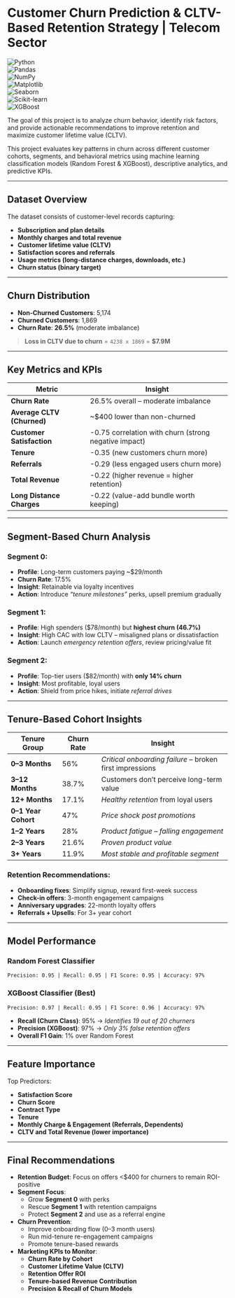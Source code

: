 # Customer Churn Prediction & CLTV-Based Retention Strategy | Telecom Sector
![Python](https://img.shields.io/badge/Python-3.10-blue?logo=python&logoColor=white)   
![Pandas](https://img.shields.io/badge/Pandas-Data%20Analysis-150458?logo=pandas&logoColor=white)  
![NumPy](https://img.shields.io/badge/NumPy-Array%20Computing-013243?logo=numpy&logoColor=white)  
![Matplotlib](https://img.shields.io/badge/Matplotlib-Visualization-11557C?logo=matplotlib&logoColor=white)  
![Seaborn](https://img.shields.io/badge/Seaborn-Statistical%20Graphics-2E6E9E?logo=python&logoColor=white)  
![Scikit-learn](https://img.shields.io/badge/Scikit--Learn-ML-FF9900?logo=scikitlearn&logoColor=white)  
![XGBoost](https://img.shields.io/badge/XGBoost-Gradient%20Boosting-EC2D01?logo=python&logoColor=white)  

The goal of this project is to analyze churn behavior, identify risk factors, and provide actionable recommendations to improve retention and maximize customer lifetime value (CLTV).

This project evaluates key patterns in churn across different customer cohorts, segments, and behavioral metrics using machine learning classification models (Random Forest & XGBoost), descriptive analytics, and predictive KPIs.

---

## Dataset Overview

The dataset consists of customer-level records capturing:
- **Subscription and plan details**
- **Monthly charges and total revenue**
- **Customer lifetime value (CLTV)**
- **Satisfaction scores and referrals**
- **Usage metrics (long-distance charges, downloads, etc.)**
- **Churn status (binary target)**

---

## Churn Distribution

- **Non-Churned Customers**: 5,174  
- **Churned Customers**: 1,869  
- **Churn Rate**: **26.5%** (moderate imbalance)

> **Loss in CLTV due to churn** = `4238 x 1869` = **$7.9M**

---

## Key Metrics and KPIs

| Metric                        | Insight                                                   |
|------------------------------|------------------------------------------------------------|
| **Churn Rate**               | 26.5% overall – moderate imbalance                         |
| **Average CLTV (Churned)**   | ~$400 lower than non-churned                              |
| **Customer Satisfaction**    | -0.75 correlation with churn (strong negative impact)      |
| **Tenure**                   | -0.35 (new customers churn more)                          |
| **Referrals**                | -0.29 (less engaged users churn more)                     |
| **Total Revenue**            | -0.22 (higher revenue = higher retention)                 |
| **Long Distance Charges**    | -0.22 (value-add bundle worth keeping)                    |

---

## Segment-Based Churn Analysis

### Segment 0:  
- **Profile**: Long-term customers paying ~$29/month  
- **Churn Rate**: 17.5%  
- **Insight**: Retainable via loyalty incentives  
- **Action**: Introduce *“tenure milestones”* perks, upsell premium gradually

### Segment 1:  
- **Profile**: High spenders ($78/month) but **highest churn (46.7%)**  
- **Insight**: High CAC with low CLTV – misaligned plans or dissatisfaction  
- **Action**: Launch *emergency retention offers*, review pricing/value fit

### Segment 2:  
- **Profile**: Top-tier users ($82/month) with **only 14% churn**  
- **Insight**: Most profitable, loyal users  
- **Action**: Shield from price hikes, initiate *referral drives*

---

## Tenure-Based Cohort Insights

| Tenure Group     | Churn Rate | Insight |
|------------------|------------|---------|
| **0–3 Months**   | 56%        | *Critical onboarding failure* – broken first impressions |
| **3–12 Months**  | 38.7%      | Customers don’t perceive long-term value                 |
| **12+ Months**   | 17.1%      | *Healthy retention* from loyal users                     |
| **0–1 Year Cohort** | 47%     | *Price shock post promotions*                            |
| **1–2 Years**    | 28%        | *Product fatigue – falling engagement*                   |
| **2–3 Years**    | 21.6%      | *Proven product value*                                   |
| **3+ Years**     | 11.9%      | *Most stable and profitable segment*                     |

### Retention Recommendations:
- **Onboarding fixes**: Simplify signup, reward first-week success  
- **Check-in offers**: 3-month engagement campaigns  
- **Anniversary upgrades**: 22-month loyalty offers  
- **Referrals + Upsells**: For 3+ year cohort  

---

## Model Performance

###  Random Forest Classifier
```
Precision: 0.95 | Recall: 0.95 | F1 Score: 0.95 | Accuracy: 97%
```

###  XGBoost Classifier (Best)
```
Precision: 0.97 | Recall: 0.95 | F1 Score: 0.96 | Accuracy: 97%
```

- **Recall (Churn Class)**: 95% → *Identifies 19 out of 20 churners*  
- **Precision (XGBoost)**: 97% → *Only 3% false retention offers*  
- **Overall F1 Gain**: 1% over Random Forest  

---

## Feature Importance

Top Predictors:
- **Satisfaction Score** 
- **Churn Score** 
- **Contract Type**  
- **Tenure**  
- **Monthly Charge & Engagement (Referrals, Dependents)**  
- **CLTV and Total Revenue (lower importance)**

---

## Final Recommendations

- **Retention Budget**: Focus on offers <$400 for churners to remain ROI-positive  
- **Segment Focus**:  
  - Grow **Segment 0** with perks  
  - Rescue **Segment 1** with retention campaigns  
  - Protect **Segment 2** and use as a referral engine  
- **Churn Prevention**:  
  - Improve onboarding flow (0–3 month users)  
  - Run mid-tenure re-engagement campaigns  
  - Promote tenure-based rewards  
- **Marketing KPIs to Monitor**:  
  - **Churn Rate by Cohort**  
  - **Customer Lifetime Value (CLTV)**  
  - **Retention Offer ROI**  
  - **Tenure-based Revenue Contribution**  
  - **Precision & Recall of Churn Models**


